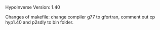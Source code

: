 HypoInverse Version: 1.40

Changes of makefile: change compiler g77 to gfortran, comment out cp hyp1.40 and p2sdly to bin folder.
